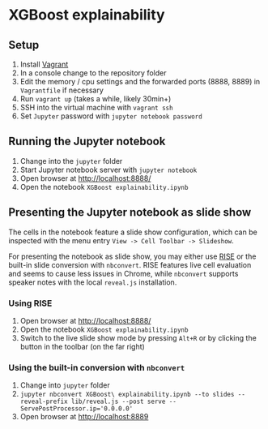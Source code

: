 # XGBoost explainability

## Setup
1. Install [Vagrant](https://www.vagrantup.com/)
1. In a console change to the repository folder
1. Edit the memory / cpu settings and the forwarded ports (8888, 8889) in `Vagrantfile` if necessary
1. Run `vagrant up` (takes a while, likely 30min+)
1. SSH into the virtual machine with `vagrant ssh`
1. Set `Jupyter` password with `jupyter notebook password`

## Running the Jupyter notebook
1. Change into the `jupyter` folder
1. Start Jupyter notebook server with `jupyter notebook`
1. Open browser at [http://localhost:8888/](http://localhost:8888)
1. Open the notebook `XGBoost explainability.ipynb`

## Presenting the Jupyter notebook as slide show
The cells in the notebook feature a slide show configuration, which can be inspected with the
menu entry `View -> Cell Toolbar -> Slideshow`.

For presenting the notebook as slide show, you may either use [RISE](https://damianavila.github.io/RISE/index.html)
or the built-in slide conversion with `nbconvert`. RISE features live cell evaluation and seems to cause less issues
in Chrome, while `nbconvert` supports speaker notes with the local `reveal.js` installation.
### Using RISE
1. Open browser at [http://localhost:8888/](http://localhost:8888)
1. Open the notebook `XGBoost explainability.ipynb`
1. Switch to the live slide show mode by pressing `Alt+R` or by clicking the button in the toolbar (on the far right)
### Using the built-in conversion with `nbconvert`
1. Change into `jupyter` folder
1. `jupyter nbconvert XGBoost\ explainability.ipynb --to slides --reveal-prefix lib/reveal.js --post serve --ServePostProcessor.ip='0.0.0.0'`
1. Open browser at [http://localhost:8889](http://localhost:8889)
